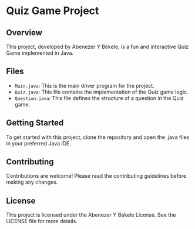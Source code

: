 # Quiz Game Project

## Overview
This project, developed by Abenezer Y Bekele, is a fun and interactive Quiz Game implemented in Java.

## Files
- `Main.java`: This is the main driver program for the project.
- `Quiz.java`: This file contains the implementation of the Quiz game logic.
- `Question.java`: This file defines the structure of a question in the Quiz game.

## Getting Started
To get started with this project, clone the repository and open the .java files in your preferred Java IDE.

## Contributing
Contributions are welcome! Please read the contributing guidelines before making any changes.

## License
This project is licensed under the Abenezer Y Bekele License. See the LICENSE file for more details.
